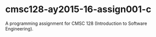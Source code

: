 # cmsc128-ay2015-16-assign001-c
A programming assignment for CMSC 128 (Introduction to Software Engineering). 
